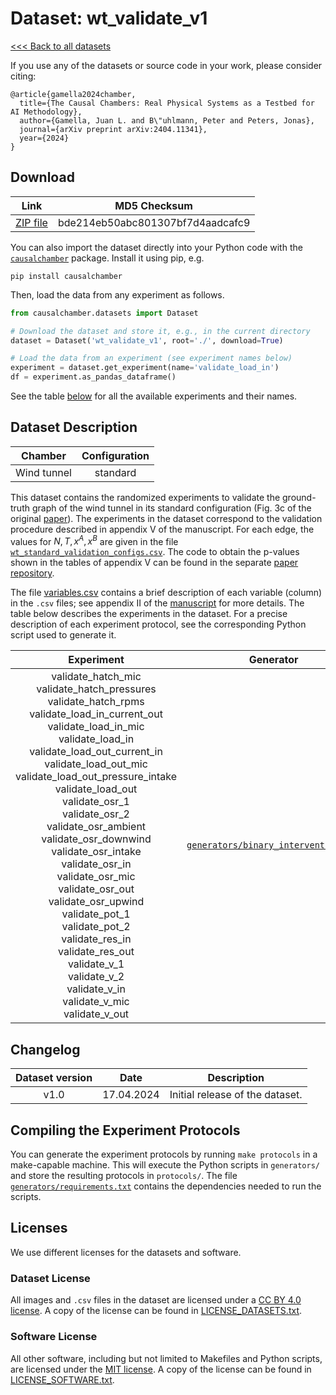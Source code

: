 # Dataset: wt\_validate\_v1

[<<< Back to all datasets](https://github.com/juangamella/causal-chamber)

If you use any of the datasets or source code in your work, please consider citing:

```
@article{gamella2024chamber,
  title={The Causal Chambers: Real Physical Systems as a Testbed for AI Methodology},
  author={Gamella, Juan L. and B\"uhlmann, Peter and Peters, Jonas},
  journal={arXiv preprint arXiv:2404.11341},
  year={2024}
}
```

## Download

| Link     | MD5 Checksum                     |
|:--------:|:--------------------------------:|
| [ZIP file](https://causalchamber.s3.eu-central-1.amazonaws.com/downloadables/wt_validate_v1.zip) | bde214eb50abc801307bf7d4aadcafc9 |

You can also import the dataset directly into your Python code with the [`causalchamber`](https://pypi.org/project/causalchamber/) package. Install it using pip, e.g.

```
pip install causalchamber
```

Then, load the data from any experiment as follows.

```python
from causalchamber.datasets import Dataset

# Download the dataset and store it, e.g., in the current directory
dataset = Dataset('wt_validate_v1', root='./', download=True)

# Load the data from an experiment (see experiment names below)
experiment = dataset.get_experiment(name='validate_load_in')
df = experiment.as_pandas_dataframe()
```

See the table [below](#dataset-description) for all the available experiments and their names.

## Dataset Description

| Chamber     | Configuration |
|:-----------:|:-------------:|
| Wind tunnel | standard      |

This dataset contains the randomized experiments to validate the ground-truth graph of the wind tunnel in its standard configuration (Fig. 3c of the original [paper](https://arxiv.org/pdf/2404.11341.pdf)). The experiments in the dataset correspond to the validation procedure described in appendix V of the manuscript. For each edge, the values for $N, T, x^A, x^B$ are given in the file [`wt_standard_validation_configs.csv`](wt_validate_v1/wt_standard_validation_configs.csv). The code to obtain the p-values shown in the tables of appendix V can be found in the separate [paper repository](https://github.com/juangamella/causal-chamber-paper).


The file [variables.csv](variables.csv) contains a brief description of each variable (column) in the `.csv` files; see appendix II of the [manuscript](https://arxiv.org/pdf/2404.11341.pdf) for more details. The table below describes the experiments in the dataset. For a precise description of each experiment protocol, see the corresponding Python script used to generate it.

| Experiment | Generator | Description |
|:----------------------:|:---------:|:------------|
| validate_hatch_mic<br>validate_hatch_pressures<br>validate_hatch_rpms<br>validate_load_in_current_out<br>validate_load_in_mic<br>validate_load_in<br>validate_load_out_current_in<br>validate_load_out_mic<br>validate_load_out_pressure_intake<br>validate_load_out<br>validate_osr_1<br>validate_osr_2<br>validate_osr_ambient<br>validate_osr_downwind<br>validate_osr_intake<br>validate_osr_in<br>validate_osr_mic<br>validate_osr_out<br>validate_osr_upwind<br>validate_pot_1<br>validate_pot_2<br>validate_res_in<br>validate_res_out<br>validate_v_1<br>validate_v_2<br>validate_v_in<br>validate_v_mic<br>validate_v_out<br> | [`generators/binary_interventions.py`](generators/binary_interventions.py) | In each experiment we repeatedly set the manipulable variable given in the experiment name to a value picked randomly between two options ($x^A$ or $x^B$), as described in the validation procedure given in appendix V of the [manuscript](https://arxiv.org/pdf/2404.11341.pdf). |

## Changelog

| Dataset version | Date       | Description                     |
|:---------------:|:----------:|:-------------------------------:|
| v1.0            | 17.04.2024 | Initial release of the dataset. |

## Compiling the Experiment Protocols

You can generate the experiment protocols by running `make protocols` in a make-capable machine. This will execute the Python scripts in `generators/` and store the resulting protocols in `protocols/`. The file [`generators/requirements.txt`](generators/requirements.txt) contains the dependencies needed to run the scripts.


## Licenses

We use different licenses for the datasets and software.

### Dataset License

All images and `.csv` files in the dataset are licensed under a [CC BY 4.0 license](https://creativecommons.org/licenses/by/4.0/). A copy of the license can be found in [LICENSE_DATASETS.txt](LICENSE_DATASETS.txt).

### Software License

All other software, including but not limited to Makefiles and Python scripts, are licensed under the [MIT license](https://opensource.org/license/mit/). A copy of the license can be found in [LICENSE_SOFTWARE.txt](LICENSE_SOFTWARE.txt).


